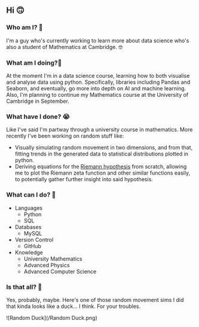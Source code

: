 ## Hi 🙃

### Who am I? 🥸
I'm a guy who's currently working to learn more about data science who's also a student of Mathematics at Cambridge. 🤓

### What am I doing?🤔
At the moment I'm in a data science course, learning how to both visualise and analyse data using python. Specifically, libraries including Pandas and Seaborn, and eventually, go more into depth on AI and machine learning. Also, I'm planning to continue my Mathematics course at the University of Cambridge in September.

### What have I done? 😭
Like I've said I'm partway through a university course in mathematics. More recently I've been working on random stuff like:
* Visually simulating random movement in two dimensions, and from that, fitting trends in the generated data to statistical distributions plotted in python.
* Deriving equations for the [Riemann hypothesis](https://en.wikipedia.org/wiki/Riemann_hypothesis) from scratch, allowing me to plot the Riemann zeta function and other similar functions easily, to potentially gather further insight into said hypothesis.

### What can I do? 🥴
* Languages
  * Python
  * SQL
* Databases
  * MySQL
* Version Control
  * GitHub
* Knowledge
  * University Mathematics
  * Advanced Physics
  * Advanced Computer Science

### Is that all? 🤨
Yes, probably, maybe.
Here's one of those random movement sims I did that kinda looks like a duck... I think. For your troubles.

![Random Duck](/Random Duck.png)
<!--
**KAWMMIII/KAWMMIII** is a ✨ _special_ ✨ repository because its `README.md` (this file) appears on your GitHub profile.

Here are some ideas to get you started:

- 🔭 I’m currently working on ...
- 🌱 I’m currently learning ...
- 👯 I’m looking to collaborate on ...
- 🤔 I’m looking for help with ...
- 💬 Ask me about ...
- 📫 How to reach me: ...
- 😄 Pronouns: ...
- ⚡ Fun fact: ...
-->
